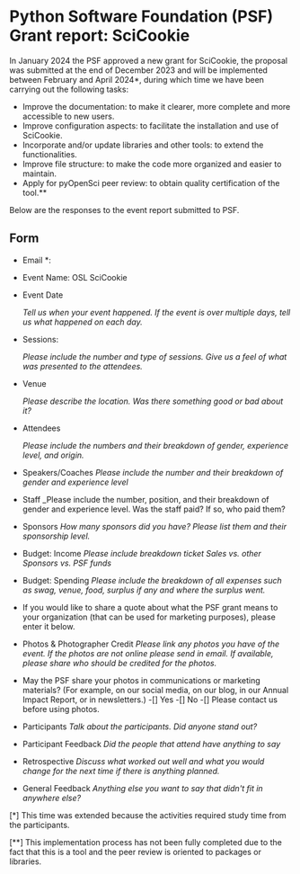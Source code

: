 # Python Software Foundation (PSF) Grant report: SciCookie

In January 2024 the PSF approved a new grant for SciCookie, the proposal was
submitted at the end of December 2023 and will be implemented between February
and April 2024*, during which time we have been carrying out the following tasks:

- Improve the documentation: to make it clearer, more complete and more accessible to new users.
- Improve configuration aspects: to facilitate the installation and use of SciCookie.
- Incorporate and/or update libraries and other tools: to extend the functionalities.
- Improve file structure: to make the code more organized and easier to maintain.
- Apply for pyOpenSci peer review: to obtain quality certification of the tool.**

Below are the responses to the event report submitted to PSF.

## Form

- Email \*: <!-- Add the email of the person in responsible for filling in the form -->

- Event Name: OSL SciCookie

- Event Date

    _Tell us when your event happened.   If the event is over multiple days, tell us what happened on each day._

- Sessions:

    _Please include the number and type of sessions. Give us a feel of what was presented to the attendees._

- Venue

    _Please describe the location.  Was there something good or bad about it?_

- Attendees

    _Please include the numbers and their breakdown of gender, experience level, and origin._

- Speakers/Coaches
    _Please include the number and their breakdown of gender and experience level_

- Staff
    _Please include the number, position, and their breakdown of gender and experience level.  Was the staff paid?  If so, who paid them?

- Sponsors
    _How many sponsors did you have?  Please list them and their sponsorship level._

- Budget: Income
    _Please include breakdown ticket Sales vs. other Sponsors vs. PSF funds_

- Budget: Spending
    _Please include the breakdown of all expenses such as swag, venue, food, surplus if any and where the surplus went._

- If you would like to share a quote about what the PSF grant means to your organization (that can be used for marketing purposes), please enter it below.

- Photos & Photographer Credit
    _Please link any photos you have of the event.  If the photos are not online please send in email. If available, please share who should be credited for the photos._

- May the PSF share your photos in communications or marketing materials? (For example, on our social media, on our blog, in our Annual Impact Report, or in newsletters.)
    -[] Yes
    -[] No
    -[] Please contact us before using photos.

- Participants
    _Talk about the participants.  Did anyone stand out?_

- Participant Feedback
    _Did the people that attend have anything to say_

- Retrospective
    _Discuss what worked out well and what you would change for the next time if there is anything planned._

- General Feedback
    _Anything else you want to say that didn't fit in anywhere else?_

[*] This time was extended because the activities required study time from the participants.

[**] This implementation process has not been fully completed due to the fact that this is a tool and the peer review is oriented to packages or libraries.
